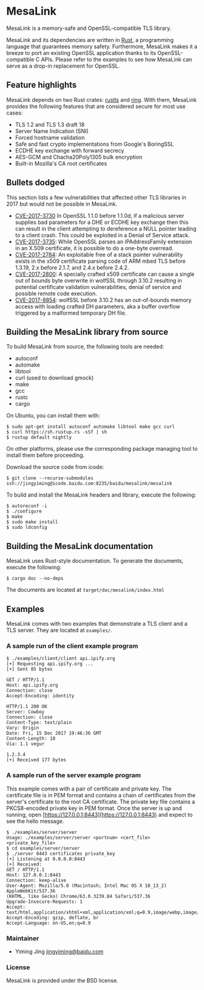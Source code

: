 # MesaLink
MesaLink is a memory-safe and OpenSSL-compatible TLS library.

MesaLink and its dependencies are written in
[Rust](https://www.rust-lang.org), a programming language that guarantees
memory safety. Furthermore, MesaLink makes it a breeze to port an existing
OpenSSL application thanks to its OpenSSL-compatible C APIs. Please refer to
the examples to see how MesaLink can serve as a drop-in replacement for
OpenSSL.

## Feature highlights

MesaLink depends on two Rust crates: [rustls](https://github.com/ctz/rustls)
and [ring](https://github.com/briansmith/ring). With them, MesaLink provides
the following features that are considered secure for most use cases:

* TLS 1.2 and TLS 1.3 draft 18
* Server Name Indication (SNI)
* Forced hostname validation
* Safe and fast crypto implementations from Google's BoringSSL
* ECDHE key exchange with forward secrecy
* AES-GCM and Chacha20Poly1305 bulk encryption
* Built-in Mozilla's CA root certificates

## Bullets dodged

This section lists a few vulnerabilities that affected other TLS libraries
in 2017 but would not be possible in MesaLink.

* [CVE-2017-3730](https://www.cvedetails.com/cve/CVE-2017-3730/) In OpenSSL
  1.1.0 before 1.1.0d, if a malicious server supplies bad parameters for a
  DHE or ECDHE key exchange then this can result in the client attempting to
  dereference a NULL pointer leading to a client crash. This could be
  exploited in a Denial of Service attack.
* [CVE-2017-3735](https://www.cvedetails.com/cve/CVE-2017-3735/): While
  OpenSSL parses an IPAddressFamily extension in an X.509 certificate, it is
  possible to do a one-byte overread.
* [CVE-2017-2784](https://www.cvedetails.com/cve/CVE-2017-2784/): An
  exploitable free of a stack pointer vulnerability exists in the x509
  certificate parsing code of ARM mbed TLS before 1.3.19, 2.x before 2.1.7,
  and 2.4.x before 2.4.2.
* [CVE-2017-2800](https://www.cvedetails.com/cve/CVE-2017-2800/): A
  specially crafted x509 certificate can cause a single out of bounds byte
  overwrite in wolfSSL through 3.10.2 resulting in potential certificate
  validation vulnerabilities, denial of service and possible remote code
  execution. 
* [CVE-2017-8854](https://www.cvedetails.com/cve/CVE-2017-8854/): wolfSSL
  before 3.10.2 has an out-of-bounds memory access with loading crafted DH
  parameters, aka a buffer overflow triggered by a malformed temporary DH
  file.

## Building the MesaLink library from source

To build MesaLink from source, the following tools are needed:

  * autoconf
  * automake
  * libtool
  * curl (used to download gmock)
  * make
  * gcc
  * rustc
  * cargo

On Ubuntu, you can install them with:
```
$ sudo apt-get install autoconf automake libtool make gcc curl
$ curl https://sh.rustup.rs -sSf | sh
$ rustup default nightly
```

On other platforms, please use the corresponding package managing tool to
install them before proceeding.

Download the source code from icode:
```
$ git clone --recurse-submodules ssh://jingyiming@icode.baidu.com:8235/baidu/mesalink/mesalink
```

To build and install the MesaLink headers and library, execute the following:
```
$ autoreconf -i
$ ./configure
$ make
$ sudo make install
$ sudo ldconfig
```

## Building the MesaLink documentation
MesaLink uses Rust-style documentation. To generate the documents, execute the following:

```
$ cargo doc --no-deps
```
The documents are located at `target/doc/mesalink/index.html`


## Examples
MesaLink comes with two examples that demonstrate a TLS client and a TLS
server. They are located at `examples/`.

### A sample run of the client example program

```
$ ./examples/client/client api.ipify.org
[+] Requesting api.ipify.org ...
[+] Sent 85 bytes

GET / HTTP/1.1
Host: api.ipify.org
Connection: close
Accept-Encoding: identity

HTTP/1.1 200 OK
Server: Cowboy
Connection: close
Content-Type: text/plain
Vary: Origin
Date: Fri, 15 Dec 2017 19:46:36 GMT
Content-Length: 10
Via: 1.1 vegur

1.2.3.4
[+] Received 177 bytes
```

### A sample run of the server example program

This example comes with a pair of certificate and private key. The
certificate file is in PEM format and contains a chain of certificates from
the server's certificate to the root CA certificate. The private key file
contains a PKCS8-encoded private key in PEM format. Once the server is up
and running, open [https://127.0.0.1:8443](https://127.0.0.1:8443) and
expect to see the hello message. 

```
$ ./examples/server/server
Usage: ./examples/server/server <portnum> <cert_file> <private_key_file>
$ cd examples/server/server
$ ./server 8443 certificates private_key
[+] Listening at 0.0.0.0:8443
[+] Received:
GET / HTTP/1.1
Host: 127.0.0.1:8443
Connection: keep-alive
User-Agent: Mozilla/5.0 (Macintosh; Intel Mac OS X 10_13_2) AppleWebKit/537.36 
(KHTML, like Gecko) Chrome/63.0.3239.84 Safari/537.36
Upgrade-Insecure-Requests: 1
Accept: text/html,application/xhtml+xml,application/xml;q=0.9,image/webp,image/apng
Accept-Encoding: gzip, deflate, br
Accept-Language: en-US,en;q=0.9
```

### Maintainer

 * Yiming Jing <jingyiming@baidu.com>

### License
MesaLink is provided under the BSD license.
